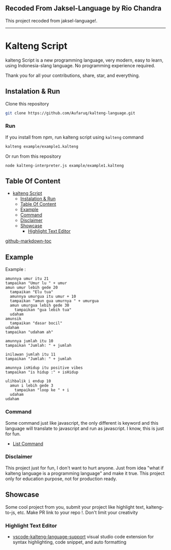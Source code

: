 ## Recoded From Jaksel-Language by Rio Chandra

This project recoded from jaksel-language!.

---

# Kalteng Script

kalteng Script is a new programming language, very modern, easy to learn, using Indonesia-slang language. No programming experience required.

Thank you for all your contributions, share, star, and everything.

## Instalation & Run
Clone this repository
```bash
git clone https://github.com/Aufaruq/kalteng-language.git
```

### Run

If you install from npm, run kalteng script using `kalteng` command

```bash
kalteng example/example1.kalteng
```

Or run from this repository
```
node kalteng-interpreter.js example/example1.kalteng
```

## Table Of Content

* [kalteng Script](#kalteng-script)
   * [Instalation &amp; Run](#instalation--run)
   * [Table Of Content](#table-of-content)
   * [Example](#example)
   * [Command](#command)
  * [Disclaimer](#disclaimer)
   * [Showcase](#showcase)
      * [Highlight Text Editor](#highlight-text-editor)

[github-markdown-toc](https://github.com/ekalinin/github-markdown-toc)

## Example 

Example : 

```
amunnya umur itu 21
tampaikan "Umur lu " + umur
amun umur lebih gede 20
  tampaikan "Elu tua"
  amunnya umurgua itu umur + 10
  tampaikan "amun gua umurnya " + umurgua
  amun umurgua lebih gede 30
    tampaikan "gua lebih tua"
  udaham
amunsik
  tampaikan "dasar bocil"
udaham
tampaikan "udaham ah"
```

```
amunnya jumlah itu 10
tampaikan "Jumlah: " + jumlah

inilawan jumlah itu 11
tampaikan "Jumlah: " + jumlah

amunnya isHidup itu positive vibes
tampaikan "is hidup :" + isHidup

ulihbalik i endup 10
  amun i lebih gede 3
    tampaikan "loop ke " + i
  udaham
udaham
```

### Command

Some command just like javascript, the only different is keyword and this language will translate to javascript and run as javascript. I know, this is just for fun.

- [List Command](Command.md)

### Disclaimer

This project just for fun, I don't want to hurt anyone. Just from idea "what if kalteng language is a programming language" and make it true. This project only for education purpose, not for production ready.

## Showcase

Some cool project from you, submit your project like highlight text, kalteng-to-js, etc. Make PR link to your repo !. Don't limit your creativity

### Highlight Text Editor
- [vscode-kalteng-language-support](https://github.com/ngupuk/vscode-kalteng-language-support) visual studio code extension for syntax highlighting, code snippet, and auto formatting

